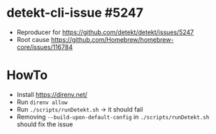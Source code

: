 # detekt-cli-issue #5247
- Reproducer for https://github.com/detekt/detekt/issues/5247 
- Root cause https://github.com/Homebrew/homebrew-core/issues/116784

# HowTo
- Install https://direnv.net/
- Run `direnv allow`
- Run `./scripts/runDetekt.sh` -> it should fail
- Removing `--build-upon-default-config` in  `./scripts/runDetekt.sh` should fix the issue